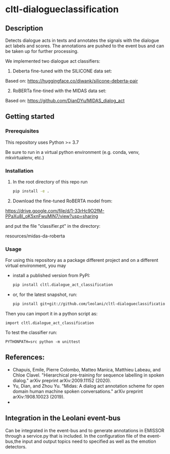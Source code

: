 # cltl-dialogueclassification

## Description

Detects dialogue acts in texts and annotates the signals with the dialogue act labels and scores.
The annotations are pushed to the event bus and can be taken up for further processing.

We implemented two dialogue act classifiers:

1) Deberta fine-tuned with the SILICONE data set:

Based on: https://huggingface.co/diwank/silicone-deberta-pair

2) RoBERTa fine-tined with the MIDAS data set:

Based on: https://github.com/DianDYu/MIDAS_dialog_act


## Getting started

### Prerequisites

This repository uses Python >= 3.7

Be sure to run in a virtual python environment (e.g. conda, venv, mkvirtualenv, etc.)

### Installation

1. In the root directory of this repo run

    ```bash
    pip install -e .
    ```
2. Download the fine-tuned RoBERTA model from:

https://drive.google.com/file/d/1-33rHc9O2fM-PPaXu8I_oK5xnFwuMlN7/view?usp=sharing

and put the file "classifier.pt" in the directory:

resources/midas-da-roberta

### Usage

For using this repository as a package different project and on a different virtual environment, you may

- install a published version from PyPI:

    ```bash
    pip install cltl.dialogue_act_classification
    ```

- or, for the latest snapshot, run:

    ```bash
    pip install git+git://github.com/leolani/cltl-dialogueclassification.git@main
    ```

Then you can import it in a python script as:

    import cltl.dialogue_act_classification

To test the classifier run:

```commandline
PYTHONPATH=src python -m unittest
```

## References:
- Chapuis, Emile, Pierre Colombo, Matteo Manica, Matthieu Labeau, and Chloe Clavel. "Hierarchical pre-training for sequence labelling in spoken dialog." arXiv preprint arXiv:2009.11152 (2020).
- Yu, Dian, and Zhou Yu. "Midas: A dialog act annotation scheme for open domain human machine spoken conversations." arXiv preprint arXiv:1908.10023 (2019).
- 

## Integration in the Leolani event-bus

Can be integrated in the event-bus and to generate annotations in EMISSOR through a service.py that is included.
In the configuration file of the event-bus,the input and output topics need to specified as well as the emotion detectors.



